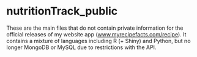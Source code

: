 # nutritionTrack_public
These are the main files that do not contain private information for the official releases of my website app (www.myrecipefacts.com/recipe).
It contains a mixture of languages including R (+ Shiny) and Python, but no longer MongoDB or MySQL due to restrictions with the API.
